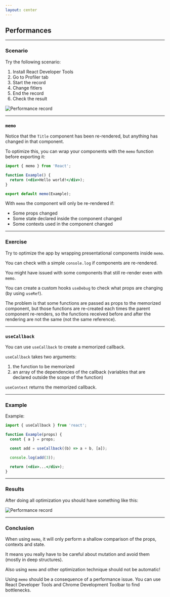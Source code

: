 ```yaml
---
layout: center
---
```


## Performances

<Toc maxDepth="2" mode="onlySiblings"/>

---

### Scenario

Try the following scenario:

1. Install React Developer Tools
2. Go to Profiler tab
3. Start the record
4. Change fitlers
5. End the record
6. Check the result

<img alt="Performance record" src="/react-perf-1.png" class="h-90" />

<!--
More informations: https://marmelab.com/blog/2017/02/06/react-is-slow-react-is-fast.html
-->

---

### `memo`

Notice that the `Title` component has been re-rendered, but anything has changed in that component.

To optimize this, you can wrap your components with the `memo` function before exporting it:
```jsx
import { memo } from 'React';

function Example() {
  return (<div>Hello world!</div>);
}

export default memo(Example);
```

With `memo` the component will only be re-rendered if:

* Some props changed
* Some state declared inside the component changed
* Some contexts used in the component changed

---

### Exercise

Try to optimize the app by wrapping presentational components inside `memo`.

You can check with a simple `console.log` if components are re-rendered.

You might have issued with some components that still re-render even with `memo`.

You can create a custom hooks `useDebug` to check what props are changing (by using `useRef`).

The problem is that some functions are passed as props to the memorized component, but those functions are re-created each times the parent component re-renders, so the functions received before and after the rendering are not the same (not the same reference).

---

### `useCallback`

You can use `useCallback` to create a memorized callback.

`useCallback` takes two arguments:

1. the function to be memorized
2. an array of the dependencies of the callback (variables that are declared outside the scope of the function)

`useContext` returns the memorized callback.

---

### Example

Example:
```jsx
import { useCallback } from 'react';

function Example(props) {
  const { a } = props;

  const add = useCallback((b) => a + b, [a]);

  console.log(add(3));

  return (<div>...</div>);
}
```

---

### Results

After doing all optimization you should have something like this:

<img alt="Performance record" src="/react-perf-2.png" class="h-90" />

<!--
  Note the greyed `Title` and `JukeBox` components
-->

---

### Conclusion

When using `memo`, it will only perform a shallow comparison of the props, contexts and state.

It means you really have to be careful about mutation and avoid them (mostly in deep structures).

<alert type="error">Also using `memo` and other optimization technique should not be automatic!</alert>

Using `memo` should be a consequence of a performance issue. You can use React Developer Tools and Chrome Development Toolbar to find bottlenecks.
